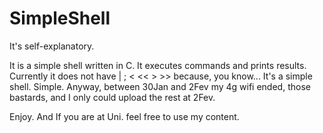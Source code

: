 # SimpleShell
It's self-explanatory.

It is a simple shell written in C. It executes commands and prints results. Currently it does not have | ; < << > >> because, you know... It's a simple shell. Simple.
Anyway, between 30Jan and 2Fev my 4g wifi ended, those bastards, and I only could upload the rest at 2Fev.

Enjoy. And If you are at Uni. feel free to use my content.
